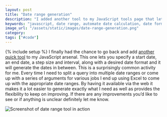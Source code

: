 ```yaml
---
layout: post
title: "Date range generation"
description: "I added another tool to my JavaScript tools page that lets you generate a date range from a series of inputs."
keywords: "javascript, date range, automate date calculation, date format"
image_url: "/assets/static/images/date-range-generation.png"
category:
tags: ["#code"]
---
```

{% include setup %}
I finally had the chance to go back and add <a href="http://dangoldin.com/js-tools/#tab-date -generation" target="_blank">another quick tool</a> to my JavaScript arsenal. This one lets you specify a start date, an end date, a step size and interval, along with a desired date format and it will generate the dates in between. This is a surprisingly common activity for me. Every time I need to split a query into multiple date ranges or come up with a series of arguments for various jobs I end up using Excel to come up with the appropriate date ranges. By having it available via the web it makes it a lot easier to generate exactly what I need as well as provides the flexibility to keep on improving. If there are any improvements you’d like to see or if anything is unclear definitely let me know.

<div class="thumbnail">
  <img src="{{ IMG_PATH }}date-range-generation.png" alt="Screenshot of date range tool in action" />
</div>